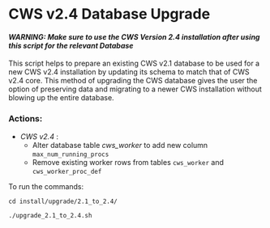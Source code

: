 # CWS v2.4 Database Upgrade

#### _WARNING: Make sure to use the CWS Version 2.4 installation after using this script for the relevant Database_

This script helps to prepare an existing CWS v2.1 database to be used for a new CWS v2.4 installation by updating its schema to match that of CWS v2.4 core. This method of upgrading the CWS database gives the user the option of preserving data and migrating to a newer CWS installation without blowing up the entire database.

### Actions:

* *CWS v2.4* : 
  * Alter database table *cws_worker* to add new column `max_num_running_procs`
  * Remove existing worker rows from tables `cws_worker` and `cws_worker_proc_def`

To run the commands:


```
cd install/upgrade/2.1_to_2.4/
```

```
./upgrade_2.1_to_2.4.sh
```